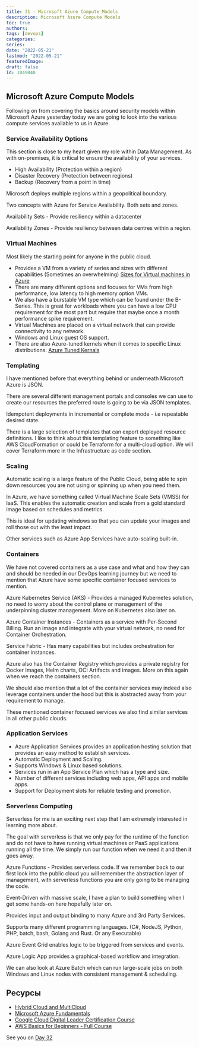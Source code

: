 ```yaml
---
title: 31 - Microsoft Azure Compute Models
description: Microsoft Azure Compute Models
toc: true
authors:
tags: [devops]
categories:
series: 
date: "2022-05-21"
lastmod: "2022-05-21"
featuredImage:
draft: false
id: 1049040
---
```

## Microsoft Azure Compute Models

Following on from covering the basics around security models within Microsoft Azure yesterday today we are going to look into the various compute services available to us in Azure. 

### Service Availability Options 

This section is close to my heart given my role within Data Management. As with on-premises, it is critical to ensure the availability of your services. 

- High Availability (Protection within a region)
- Disaster Recovery (Protection between regions)
- Backup (Recovery from a point in time)

Microsoft deploys multiple regions within a geopolitical boundary. 

Two concepts with Azure for Service Availability. Both sets and zones. 

Availability Sets - Provide resiliency within a datacenter 

Availability Zones - Provide resiliency between data centres within a region.  

### Virtual Machines 

Most likely the starting point for anyone in the public cloud. 

- Provides a VM from a variety of series and sizes with different capabilities (Sometimes an overwhelming) [Sizes for Virtual machines in Azure](https://docs.microsoft.com/en-us/azure/virtual-machines/sizes)
- There are many different options and focuses for VMs from high performance, low latency to high memory option VMs. 
- We also have a burstable VM type which can be found under the B-Series. This is great for workloads where you can have a low CPU requirement for the most part but require that maybe once a month performance spike requirement. 
-  Virtual Machines are placed on a virtual network that can provide connectivity to any network. 
-  Windows and Linux guest OS support. 
-  There are also Azure-tuned kernels when it comes to specific Linux distributions. [Azure Tuned Kernals](https://docs.microsoft.com/en-us/azure/virtual-machines/linux/endorsed-distros#azure-tuned-kernels)

### Templating 

I have mentioned before that everything behind or underneath Microsoft Azure is JSON. 

There are several different management portals and consoles we can use to create our resources the preferred route is going to be via JSON templates. 

Idempotent deployments in incremental or complete mode - i.e repeatable desired state. 

There is a large selection of templates that can export deployed resource definitions. I like to think about this templating feature to something like AWS CloudFormation or could be Terraform for a multi-cloud option. We will cover Terraform more in the Infrastructure as code section. 

### Scaling

Automatic scaling is a large feature of the Public Cloud, being able to spin down resources you are not using or spinning up when you need them. 

In Azure, we have something called Virtual Machine Scale Sets (VMSS) for IaaS. This enables the automatic creation and scale from a gold standard image based on schedules and metrics. 

This is ideal for updating windows so that you can update your images and roll those out with the least impact. 

Other services such as Azure App Services have auto-scaling built-in. 

### Containers 

We have not covered containers as a use case and what and how they can and should be needed in our DevOps learning journey but we need to mention that Azure have some specific container focused services to mention. 

Azure Kubernetes Service (AKS) - Provides a managed Kubernetes solution, no need to worry about the control plane or management of the underpinning cluster management. More on Kubernetes also later on. 

Azure Container Instances - Containers as a service with Per-Second Billing. Run an image and integrate with your virtual network, no need for Container Orchestration. 

Service Fabric - Has many capabilities but includes orchestration for container instances. 

Azure also has the Container Registry which provides a private registry for Docker Images, Helm charts, OCI Artifacts and images. More on this again when we reach the containers section. 

We should also mention that a lot of the container services may indeed also leverage containers under the hood but this is abstracted away from your requirement to manage. 

These mentioned container focused services we also find similar services in all other public clouds. 

### Application Services 

- Azure Application Services provides an application hosting solution that provides an easy method to establish services. 
- Automatic Deployment and Scaling. 
- Supports Windows & Linux based solutions. 
- Services run in an App Service Plan which has a type and size. 
- Number of different services including web apps, API apps and mobile apps. 
- Support for Deployment slots for reliable testing and promotion. 

### Serverless Computing 

Serverless for me is an exciting next step that I am extremely interested in learning more about. 

The goal with serverless is that we only pay for the runtime of the function and do not have to have running virtual machines or PaaS applications running all the time. We simply run our function when we need it and then it goes away. 

Azure Functions - Provides serverless code. If we remember back to our first look into the public cloud you will remember the abstraction layer of management, with serverless functions you are only going to be managing the code. 

Event-Driven with massive scale, I have a plan to build something when I get some hands-on here hopefully later on. 

Provides input and output binding to many Azure and 3rd Party Services. 

Supports many different programming languages. (C#, NodeJS, Python, PHP, batch, bash, Golang and Rust. Or any Executable)

Azure Event Grid enables logic to be triggered from services and events. 

Azure Logic App provides a graphical-based workflow and integration. 

We can also look at Azure Batch which can run large-scale jobs on both Windows and Linux nodes with consistent management & scheduling. 

## Ресурсы 

- [Hybrid Cloud and MultiCloud](https://www.youtube.com/watch?v=qkj5W98Xdvw)
- [Microsoft Azure Fundamentals](https://www.youtube.com/watch?v=NKEFWyqJ5XA&list=WL&index=130&t=12s)
- [Google Cloud Digital Leader Certification Course](https://www.youtube.com/watch?v=UGRDM86MBIQ&list=WL&index=131&t=10s)
- [AWS Basics for Beginners - Full Course](https://www.youtube.com/watch?v=ulprqHHWlng&t=5352s)

See you on [Day 32](../day32) 

